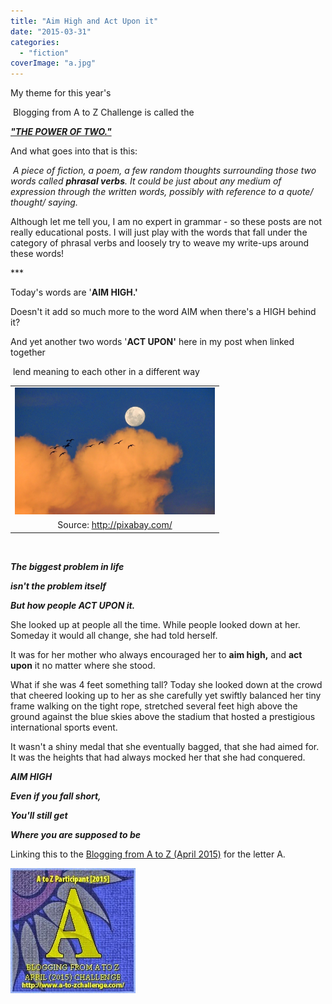 ```yaml
---
title: "Aim High and Act Upon it"
date: "2015-03-31"
categories: 
  - "fiction"
coverImage: "a.jpg"
---
```


My theme for this year's

 Blogging from A to Z Challenge is called the

**_["THE POWER OF TWO."](http://ifsbutsandsetcs.com/2015/03/22/the-power-of-two/)_** 

And what goes into that is this:

 _A piece of fiction, a poem, a few random thoughts surrounding those two words called **phrasal verbs**. It could be just about any medium of expression through the written words, possibly with reference to a quote/ thought/ saying._

Although let me tell you, I am no expert in grammar - so these posts are not really educational posts. I will just play with the words that fall under the category of phrasal verbs and loosely try to weave my write-ups around these words!

\*\*\*

Today's words are '**AIM HIGH.'** 

Doesn't it add so much more to the word AIM when there's a HIGH behind it?

And yet another two words '**ACT UPON'** here in my post when linked together

 lend meaning to each other in a different way

<table class="tr-caption-container" style="margin-left: auto; margin-right: auto; text-align: center;" cellspacing="0" cellpadding="0" align="center"><tbody><tr><td style="text-align: center;"><a style="margin-left: auto; margin-right: auto;" href="http://ifsbutsandsetcs.com/wp-content/uploads/2015/03/a-1024x652.jpg"><img src="images/a-1024x652.jpg" width="320" height="203" border="0"></a></td></tr><tr><td class="tr-caption" style="text-align: center;">Source:&nbsp;<a href="http://pixabay.com/">http://pixabay.com/</a></td></tr></tbody></table>

 

_**_The biggest problem in life_**_

_**_isn't the problem itself_**_

_**_But how people ACT UPON it._**_

She looked up at people all the time. While people looked down at her. Someday it would all change, she had told herself.

It was for her mother who always encouraged her to **aim high,** and **act upon** it no matter where she stood.

What if she was 4 feet something tall? Today she looked down at the crowd that cheered looking up to her as she carefully yet swiftly balanced her tiny frame walking on the tight rope, stretched several feet high above the ground against the blue skies above the stadium that hosted a prestigious international sports event.

It wasn't a shiny medal that she eventually bagged, that she had aimed for. It was the heights that had always mocked her that she had conquered.

_**AIM HIGH**_

_**Even if you fall short,**_

_**You'll still get**_

_**Where you are supposed to be**_

Linking this to the [Blogging from A to Z (April 2015)](http://www.a-to-zchallenge.com/) for the letter A.

[![](images/A.jpg)](http://ifsbutsandsetcs.com/wp-content/uploads/2015/03/A.jpg)
